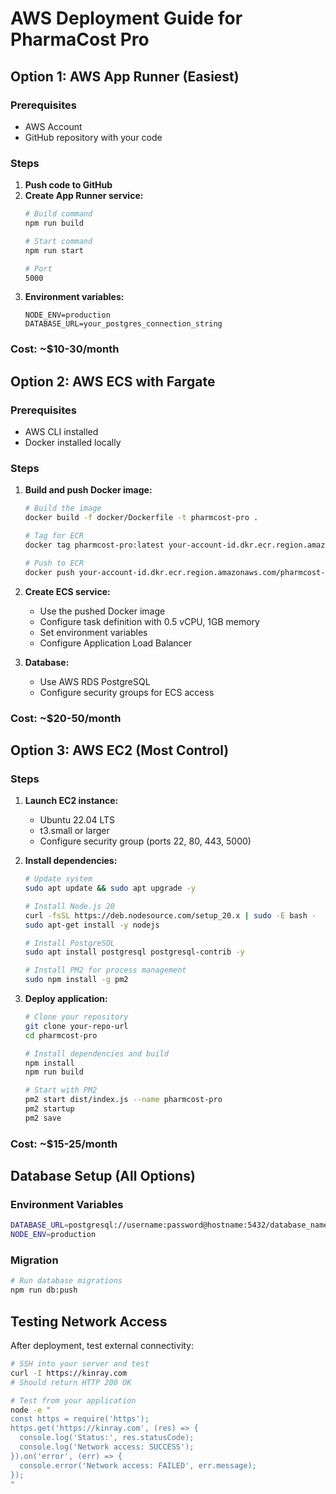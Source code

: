 # AWS Deployment Guide for PharmaCost Pro

## Option 1: AWS App Runner (Easiest)

### Prerequisites
- AWS Account
- GitHub repository with your code

### Steps
1. **Push code to GitHub**
2. **Create App Runner service:**
   ```bash
   # Build command
   npm run build
   
   # Start command  
   npm run start
   
   # Port
   5000
   ```
3. **Environment variables:**
   ```
   NODE_ENV=production
   DATABASE_URL=your_postgres_connection_string
   ```

### Cost: ~$10-30/month

## Option 2: AWS ECS with Fargate

### Prerequisites
- AWS CLI installed
- Docker installed locally

### Steps
1. **Build and push Docker image:**
   ```bash
   # Build the image
   docker build -f docker/Dockerfile -t pharmcost-pro .
   
   # Tag for ECR
   docker tag pharmcost-pro:latest your-account-id.dkr.ecr.region.amazonaws.com/pharmcost-pro:latest
   
   # Push to ECR
   docker push your-account-id.dkr.ecr.region.amazonaws.com/pharmcost-pro:latest
   ```

2. **Create ECS service:**
   - Use the pushed Docker image
   - Configure task definition with 0.5 vCPU, 1GB memory
   - Set environment variables
   - Configure Application Load Balancer

3. **Database:**
   - Use AWS RDS PostgreSQL
   - Configure security groups for ECS access

### Cost: ~$20-50/month

## Option 3: AWS EC2 (Most Control)

### Steps
1. **Launch EC2 instance:**
   - Ubuntu 22.04 LTS
   - t3.small or larger
   - Configure security group (ports 22, 80, 443, 5000)

2. **Install dependencies:**
   ```bash
   # Update system
   sudo apt update && sudo apt upgrade -y
   
   # Install Node.js 20
   curl -fsSL https://deb.nodesource.com/setup_20.x | sudo -E bash -
   sudo apt-get install -y nodejs
   
   # Install PostgreSQL
   sudo apt install postgresql postgresql-contrib -y
   
   # Install PM2 for process management
   sudo npm install -g pm2
   ```

3. **Deploy application:**
   ```bash
   # Clone your repository
   git clone your-repo-url
   cd pharmcost-pro
   
   # Install dependencies and build
   npm install
   npm run build
   
   # Start with PM2
   pm2 start dist/index.js --name pharmcost-pro
   pm2 startup
   pm2 save
   ```

### Cost: ~$15-25/month

## Database Setup (All Options)

### Environment Variables
```bash
DATABASE_URL=postgresql://username:password@hostname:5432/database_name
NODE_ENV=production
```

### Migration
```bash
# Run database migrations
npm run db:push
```

## Testing Network Access

After deployment, test external connectivity:
```bash
# SSH into your server and test
curl -I https://kinray.com
# Should return HTTP 200 OK

# Test from your application
node -e "
const https = require('https');
https.get('https://kinray.com', (res) => {
  console.log('Status:', res.statusCode);
  console.log('Network access: SUCCESS');
}).on('error', (err) => {
  console.error('Network access: FAILED', err.message);
});
"
```